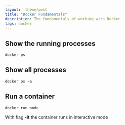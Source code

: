 ```yaml
---
layout: :theme/post
title: "Docker Fundamentals"
description: The fundamentals of working with Docker
tags: docker
---
```


## Show the running processes
`docker ps`

## Show all processes
`docker ps -a`

## Run a container
`docker run node`

With flag **-it** the container runs in interactive mode
